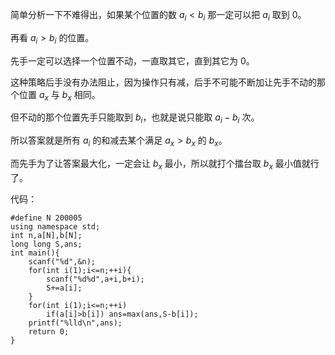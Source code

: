 简单分析一下不难得出，如果某个位置的数 $a_i<b_i$ 那一定可以把 $a_i$ 取到 $0$。

再看 $a_i>b_i$ 的位置。

先手一定可以选择一个位置不动，一直取其它，直到其它为 $0$。

这种策略后手没有办法阻止，因为操作只有减，后手不可能不断加让先手不动的那个位置 $a_x$ 与 $b_x$ 相同。

但不动的那个位置先手只能取到 $b_i$，也就是说只能取 $a_i-b_i$ 次。

所以答案就是所有 $a_i$ 的和减去某个满足 $a_x>b_x$ 的 $b_x$。

而先手为了让答案最大化，一定会让 $b_x$ 最小，所以就打个擂台取 $b_x$ 最小值就行了。

代码：

```cpp#include<bits/stdc++.h>
#define N 200005
using namespace std;
int n,a[N],b[N];
long long S,ans;
int main(){
	scanf("%d",&n);
	for(int i(1);i<=n;++i){
		scanf("%d%d",a+i,b+i);
		S+=a[i];
	}
	for(int i(1);i<=n;++i)
		if(a[i]>b[i]) ans=max(ans,S-b[i]);
	printf("%lld\n",ans);
	return 0;
}
```